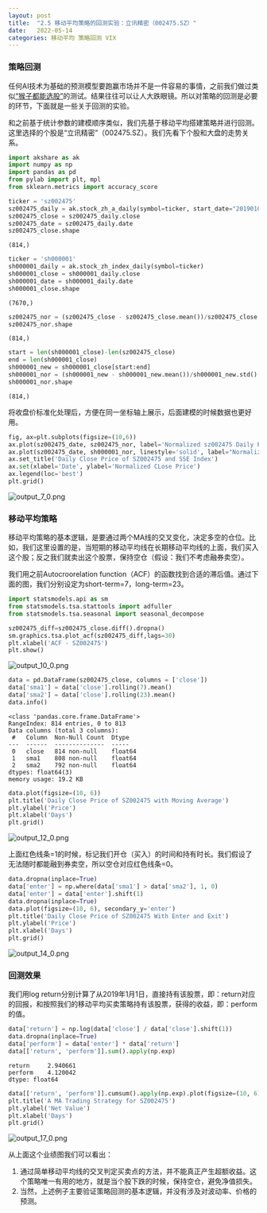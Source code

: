 ```yaml
---
layout: post
title:  "2.5 移动平均策略的回测实验：立讯精密（002475.SZ）"
date:   2022-05-14
categories: 移动平均 策略回测 VIX
---
```



### 策略回测


任何AI技术为基础的预测模型要跑赢市场并不是一件容易的事情，之前我们做过类似<u>“猴子都能选股”</u>的测试。结果往往可以让人大跌眼镜。所以对策略的回测是必要的环节，下面就是一些关于回测的实验。


和之前基于统计参数的建模顺序类似，我们先基于移动平均搭建策略并进行回测。这里选择的个股是“立讯精密”（002475.SZ）。我们先看下个股和大盘的走势关系。


```python
import akshare as ak
import numpy as np
import pandas as pd
from pylab import plt, mpl
from sklearn.metrics import accuracy_score
```


```python
ticker = 'sz002475'
sz002475_daily = ak.stock_zh_a_daily(symbol=ticker, start_date="20190101", end_date="20250101", adjust="qfq")
sz002475_close = sz002475_daily.close
sz002475_date = sz002475_daily.date
sz002475_close.shape
```

    (814,)


```python
ticker = 'sh000001'
sh000001_daily = ak.stock_zh_index_daily(symbol=ticker)
sh000001_close = sh000001_daily.close
sh000001_date = sh000001_daily.date
sh000001_close.shape
```

    (7670,)


```python
sz002475_nor = (sz002475_close - sz002475_close.mean())/sz002475_close.std()
sz002475_nor.shape
```

    (814,)


```python
start = len(sh000001_close)-len(sz002475_close)
end = len(sh000001_close)
sh000001_new = sh000001_close[start:end]
sh000001_nor = (sh000001_new - sh000001_new.mean())/sh000001_new.std()
sh000001_nor.shape
```

    (814,)


将收盘价标准化处理后，方便在同一坐标轴上展示，后面建模的时候数据也更好用。


```python
fig, ax=plt.subplots(figsize=(10,6))
ax.plot(sz002475_date, sz002475_nor, label='Normalized sz002475 Daily Price', linestyle='--')
ax.plot(sz002475_date, sh000001_nor, linestyle='solid', label="Normalized SSE Index Daily Price")
ax.set_title('Daily Close Price of SZ002475 and SSE Index')
ax.set(xlabel='Date', ylabel='Normalized CLose Price')
ax.legend(loc='best')
plt.grid()
```

    
![output_7_0.png](https://s2.loli.net/2022/05/15/5P9i7p1FVbr3sSk.png)
    

### 移动平均策略


移动平均策略的基本逻辑，是要通过两个MA线的交叉变化，决定多空的仓位。比如，我们这里设置的是，当短期的移动平均线在长期移动平均线的上面，我们买入这个股；反之我们就卖出这个股票，保持空仓（假设：我们不考虑融券卖空）。


我们用之前Autocroorelation function（ACF）的函数找到合适的滞后值。通过下面的图，我们分别设定为short-term=7，long-term=23。


```python
import statsmodels.api as sm
from statsmodels.tsa.stattools import adfuller
from statsmodels.tsa.seasonal import seasonal_decompose
```


```python
sz002475_diff=sz002475_close.diff().dropna()
sm.graphics.tsa.plot_acf(sz002475_diff,lags=30)
plt.xlabel('ACF - SZ002475')
plt.show()
```

    
![output_10_0.png](https://s2.loli.net/2022/05/15/GYKHPyX5bUm7Wew.png)
    

```python
data = pd.DataFrame(sz002475_close, columns = ['close'])
data['sma1'] = data['close'].rolling(7).mean()
data['sma2'] = data['close'].rolling(23).mean()
data.info()
```

    <class 'pandas.core.frame.DataFrame'>
    RangeIndex: 814 entries, 0 to 813
    Data columns (total 3 columns):
     #   Column  Non-Null Count  Dtype  
    ---  ------  --------------  -----  
     0   close   814 non-null    float64
     1   sma1    808 non-null    float64
     2   sma2    792 non-null    float64
    dtypes: float64(3)
    memory usage: 19.2 KB
    

```python
data.plot(figsize=(10, 6))
plt.title('Daily Close Price of SZ002475 with Moving Average')
plt.ylabel('Price')
plt.xlabel('Days')
plt.grid()
```


![output_12_0.png](https://s2.loli.net/2022/05/15/Sm1BsU9T7rdDlEc.png)
    

上面红色线条=1的时候，标记我们开仓（买入）的时间和持有时长。我们假设了无法随时都能融到券卖空，所以空仓对应红色线条=0。


```python
data.dropna(inplace=True)
data['enter'] = np.where(data['sma1'] > data['sma2'], 1, 0)
data['enter'] = data['enter'].shift(1)
data.dropna(inplace=True)
data.plot(figsize=(10, 6), secondary_y='enter')
plt.title('Daily Close Price of SZ002475 With Enter and Exit')
plt.ylabel('Price')
plt.xlabel('Days')
plt.grid()
```

    
![output_14_0.png](https://s2.loli.net/2022/05/15/PphiA8XoU4FYkJz.png)
    

### 回测效果


我们用log return分别计算了从2019年1月1日，直接持有该股票，即：return对应的回报，和按照我们的移动平均买卖策略持有该股票，获得的收益，即：perform的值。


```python
data['return'] = np.log(data['close'] / data['close'].shift(1))
data.dropna(inplace=True)
data['perform'] = data['enter'] * data['return']
data[['return', 'perform']].sum().apply(np.exp)
```

    return     2.940661
    perform    4.120042
    dtype: float64


```python
data[['return', 'perform']].cumsum().apply(np.exp).plot(figsize=(10, 6));
plt.title('A MA Trading Strategy for SZ002475')
plt.ylabel('Net Value')
plt.xlabel('Days')
plt.grid()
```


![output_17_0.png](https://s2.loli.net/2022/05/15/5GexvWRBr1gkV26.png)
    

从上面这个业绩图我们可以看出：


1. 通过简单移动平均线的交叉判定买卖点的方法，并不能真正产生超额收益。这个策略唯一有用的地方，就是当个股下跌的时候，保持空仓，避免净值损失。
2. 当然，上述例子主要验证策略回测的基本逻辑，并没有涉及对波动率、价格的预测。
